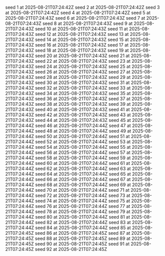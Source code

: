 seed 1 at 2025-08-21T07:24:42Z
seed 2 at 2025-08-21T07:24:42Z
seed 3 at 2025-08-21T07:24:42Z
seed 4 at 2025-08-21T07:24:42Z
seed 5 at 2025-08-21T07:24:43Z
seed 6 at 2025-08-21T07:24:43Z
seed 7 at 2025-08-21T07:24:43Z
seed 8 at 2025-08-21T07:24:43Z
seed 9 at 2025-08-21T07:24:43Z
seed 10 at 2025-08-21T07:24:43Z
seed 11 at 2025-08-21T07:24:43Z
seed 12 at 2025-08-21T07:24:43Z
seed 13 at 2025-08-21T07:24:43Z
seed 14 at 2025-08-21T07:24:43Z
seed 15 at 2025-08-21T07:24:43Z
seed 16 at 2025-08-21T07:24:43Z
seed 17 at 2025-08-21T07:24:43Z
seed 18 at 2025-08-21T07:24:43Z
seed 19 at 2025-08-21T07:24:43Z
seed 20 at 2025-08-21T07:24:43Z
seed 21 at 2025-08-21T07:24:43Z
seed 22 at 2025-08-21T07:24:43Z
seed 23 at 2025-08-21T07:24:43Z
seed 24 at 2025-08-21T07:24:43Z
seed 25 at 2025-08-21T07:24:43Z
seed 26 at 2025-08-21T07:24:43Z
seed 27 at 2025-08-21T07:24:43Z
seed 28 at 2025-08-21T07:24:43Z
seed 29 at 2025-08-21T07:24:43Z
seed 30 at 2025-08-21T07:24:43Z
seed 31 at 2025-08-21T07:24:43Z
seed 32 at 2025-08-21T07:24:43Z
seed 33 at 2025-08-21T07:24:43Z
seed 34 at 2025-08-21T07:24:43Z
seed 35 at 2025-08-21T07:24:43Z
seed 36 at 2025-08-21T07:24:43Z
seed 37 at 2025-08-21T07:24:43Z
seed 38 at 2025-08-21T07:24:43Z
seed 39 at 2025-08-21T07:24:43Z
seed 40 at 2025-08-21T07:24:43Z
seed 41 at 2025-08-21T07:24:43Z
seed 42 at 2025-08-21T07:24:43Z
seed 43 at 2025-08-21T07:24:43Z
seed 44 at 2025-08-21T07:24:43Z
seed 45 at 2025-08-21T07:24:44Z
seed 46 at 2025-08-21T07:24:44Z
seed 47 at 2025-08-21T07:24:44Z
seed 48 at 2025-08-21T07:24:44Z
seed 49 at 2025-08-21T07:24:44Z
seed 50 at 2025-08-21T07:24:44Z
seed 51 at 2025-08-21T07:24:44Z
seed 52 at 2025-08-21T07:24:44Z
seed 53 at 2025-08-21T07:24:44Z
seed 54 at 2025-08-21T07:24:44Z
seed 55 at 2025-08-21T07:24:44Z
seed 56 at 2025-08-21T07:24:44Z
seed 57 at 2025-08-21T07:24:44Z
seed 58 at 2025-08-21T07:24:44Z
seed 59 at 2025-08-21T07:24:44Z
seed 60 at 2025-08-21T07:24:44Z
seed 61 at 2025-08-21T07:24:44Z
seed 62 at 2025-08-21T07:24:44Z
seed 63 at 2025-08-21T07:24:44Z
seed 64 at 2025-08-21T07:24:44Z
seed 65 at 2025-08-21T07:24:44Z
seed 66 at 2025-08-21T07:24:44Z
seed 67 at 2025-08-21T07:24:44Z
seed 68 at 2025-08-21T07:24:44Z
seed 69 at 2025-08-21T07:24:44Z
seed 70 at 2025-08-21T07:24:44Z
seed 71 at 2025-08-21T07:24:44Z
seed 72 at 2025-08-21T07:24:44Z
seed 73 at 2025-08-21T07:24:44Z
seed 74 at 2025-08-21T07:24:44Z
seed 75 at 2025-08-21T07:24:44Z
seed 76 at 2025-08-21T07:24:44Z
seed 77 at 2025-08-21T07:24:44Z
seed 78 at 2025-08-21T07:24:44Z
seed 79 at 2025-08-21T07:24:44Z
seed 80 at 2025-08-21T07:24:44Z
seed 81 at 2025-08-21T07:24:44Z
seed 82 at 2025-08-21T07:24:44Z
seed 83 at 2025-08-21T07:24:44Z
seed 84 at 2025-08-21T07:24:44Z
seed 85 at 2025-08-21T07:24:45Z
seed 86 at 2025-08-21T07:24:45Z
seed 87 at 2025-08-21T07:24:45Z
seed 88 at 2025-08-21T07:24:45Z
seed 89 at 2025-08-21T07:24:45Z
seed 90 at 2025-08-21T07:24:45Z
seed 91 at 2025-08-21T07:24:45Z
seed 92 at 2025-08-21T07:24:45Z
